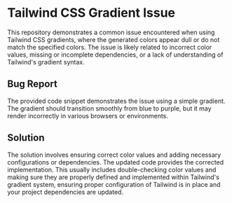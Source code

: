 # Tailwind CSS Gradient Issue
This repository demonstrates a common issue encountered when using Tailwind CSS gradients, where the generated colors appear dull or do not match the specified colors. The issue is likely related to incorrect color values, missing or incomplete dependencies, or a lack of understanding of Tailwind's gradient syntax.

## Bug Report
The provided code snippet demonstrates the issue using a simple gradient. The gradient should transition smoothly from blue to purple, but it may render incorrectly in various browsers or environments.

## Solution
The solution involves ensuring correct color values and adding necessary configurations or dependencies. The updated code provides the corrected implementation. This usually includes double-checking color values and making sure they are properly defined and implemented within Tailwind's gradient system, ensuring proper configuration of Tailwind is in place and your project dependencies are updated.
